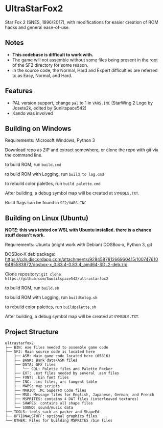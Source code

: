 # UltraStarFox2
Star Fox 2 (SNES, 1996/2017), with modifications for easier creation of ROM hacks and general ease-of-use.

## Notes
- **This codebase is difficult to work with.**  
- The game will not assemble without some files being present in the root of the SF2 directory for some reason.
- In the source code, the Normal, Hard and Expert difficulties are referred to as Easy, Normal, and Hard.

## Features
- PAL version support, change ``pal`` to 1 in ``VARS.INC`` (StarWing 2 Logo by Josete2k, edited by Sunlitspace542)  
- Kando was involved

## Building on Windows

Requirements: Microsoft Windows, Python 3

Download repo as ZIP and extract somewhere, or clone the repo with git via the command line.  

to build ROM, run ``build.cmd``  

to build ROM with Logging, run ``build to log.cmd``

to rebuild color palettes, run ``build palette.cmd``  

After building, a debug symbol map will be created at ``SYMBOLS.TXT``.

Build flags can be found in ``SF2/VARS.INC``

## Building on Linux (Ubuntu)

**NOTE: this was tested on WSL with Ubuntu installed. there is a chance stuff doesn't work.**  

Requirements: Ubuntu (might work with Debian) DOSBox-x, Python 3, git

DOSBox-X deb package: https://cdn.discordapp.com/attachments/928458781266960415/1007476106485583872/dosbox-x_0.83.4-0.83.4_amd64-SDL2-deb.zip

Clone repository: ``git clone https://github.com/Sunlitspace542/ultrastarfox2`` 

to build ROM, run ``build.sh``  

to build ROM with Logging, run ``buildtolog.sh``

to rebuild color palettes, run ``buildpalette.sh`` 

After building, a debug symbol map will be created at ``SYMBOLS.TXT``.

## Project Structure
```
ultrastarfox2
├── BIN: exe files needed to assemble game code
├── SF2: Main source code is located here
│   ├── ASM: Main game code located here (65816)
│   ├── BANK: Bank data\ASM files
│   ├── DATA: GFX files
│   │   └── COL: Palette files and Palette Packer
│   ├── EXT: .ext files needed by several .asm files
│   ├── FONT: .bin font files
│   ├── INC: .inc files, arc tangent table
│   ├── MAPS: map scripts
│   ├── MARIO: .MC SuperFX Code files
│   ├── MSG: Message files for English, Japanese, German, and French
│   ├── MSPRITES: contains 4 DAT files (interleaved textures)
│   ├── SHAPES: contains all shape files
│   └── SOUND: sound/music data
├── TOOLS: tools such as packer and ShapeEd
├── OPTIONALSTUFF: optional graphics files
└── OTHER: Files for building MSPRITES /bin files
```
